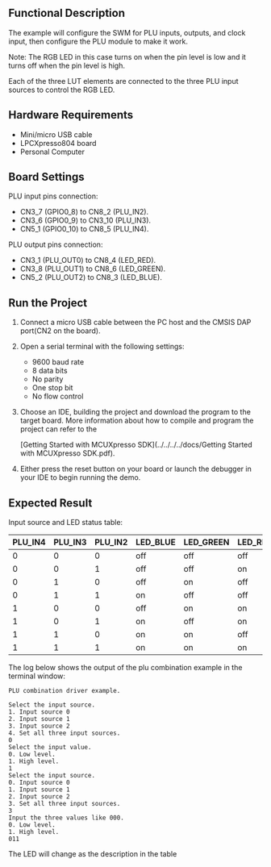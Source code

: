 ## Functional Description
The example will configure the SWM for PLU inputs, outputs, and clock input, then configure the PLU module
to make it work.

Note: The RGB LED in this case turns on when the pin level is low and it turns off when the pin level is high.

Each of the three LUT elements are connected to the three PLU input sources to control the RGB LED.

## Hardware Requirements
- Mini/micro USB cable
- LPCXpresso804 board
- Personal Computer

## Board Settings
PLU input pins connection:
- CN3_7 (GPIO0_8) to CN8_2 (PLU_IN2).
- CN3_6 (GPIO0_9) to CN3_10 (PLU_IN3).
- CN5_1 (GPIO0_10) to CN8_5 (PLU_IN4).

PLU output pins connection:
- CN3_1 (PLU_OUT0) to CN8_4 (LED_RED).
- CN3_8 (PLU_OUT1) to CN8_6 (LED_GREEN).
- CN5_2 (PLU_OUT2) to CN8_3 (LED_BLUE).

## Run the Project
1. Connect a micro USB cable between the PC host and the CMSIS DAP port(CN2 on the board).

2. Open a serial terminal with the following settings:
   - 9600 baud rate
   - 8 data bits
   - No parity
   - One stop bit
   - No flow control

3. Choose an IDE, building the project and download the program to the target board.
   More information about how to compile and program the project can refer to the

   [Getting Started with MCUXpresso SDK](../../../../docs/Getting Started with MCUXpresso SDK.pdf).

4. Either press the reset button on your board or launch the debugger in your IDE to begin running the demo.

## Expected Result
Input source and LED status table:

 PLU_IN4 | PLU_IN3 | PLU_IN2 | LED_BLUE | LED_GREEN | LED_RED
---------|---------|---------|----------|-----------|---------
 0       | 0       | 0       | off      | off       | off
 0       | 0       | 1       | off      | off       | on
 0       | 1       | 0       | off      | on        | off
 0       | 1       | 1       | on       | off       | off
 1       | 0       | 0       | off      | on        | on
 1       | 0       | 1       | on       | off       | on
 1       | 1       | 0       | on       | on        | off
 1       | 1       | 1       | on       | on        | on

The log below shows the output of the plu combination example in the terminal window:

~~~~~~~~~~~~~~~~~~~~~~~~~~~~~~
PLU combination driver example.

Select the input source.
1. Input source 0
2. Input source 1
3. Input source 2
4. Set all three input sources.
0
Select the input value.
0. Low level.
1. High level.
1
Select the input source.
0. Input source 0
1. Input source 1
2. Input source 2
3. Set all three input sources.
3
Input the three values like 000.
0. Low level.
1. High level.
011
~~~~~~~~~~~~~~~~~~~~~~~~~~~~~~

The LED will change as the description in the table
